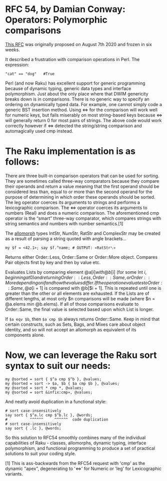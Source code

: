 # RFC 54, by Damian Conway: Operators: Polymorphic comparisons

[This RFC](https://raku.org/archive/rfc/54.html) was originally proposed on August 7th 2020 and frozen in six weeks.

It described a frustration with comparison operations in Perl. The expression:

	"cat" == "dog"   #True

Perl (and now Raku) has excellent support for generic programming because of dynamic typing, generic data types and interface polymorphism. Just about the only place where that DWIM genericity breaks down is in comparisons. There is no generic way to specify an ordering on dynamically typed data. For example, one cannot simply code a generic BST insertion method. Using <=> for the comparison will work well for numeric keys, but fails miserably on most string-based keys because <=> will generally return 0 for most pairs of strings. The above code would work correctly however if <=> detected the string/string comparison and automagically used cmp instead.

# The Raku implementation is as follows:

There are three built-in comparison operators that can be used for sorting. They are sometimes called three-way comparators because they compare their operands and return a value meaning that the first operand should be considered less than, equal to or more than the second operand for the purpose of determining in which order these operands should be sorted. The leg operator coerces its arguments to strings and performs a lexicographic comparison. The <=> operator coerces its arguments to numbers (Real) and does a numeric comparison. The aforementioned cmp operator is the “smart” three-way comparator, which compares strings with string semantics and numbers with number semantics.[1]

The [allomorph](https://docs.raku.org/language/glossary#index-entry-Allomorph) types IntStr, NumStr, RatStr and ComplexStr may be created as a result of parsing a string quoted with angle brackets...

	my $f = <42.1>; say $f.^name; # OUTPUT: «RatStr␤»

Returns either Order::Less, Order::Same or Order::More object. Compares Pair objects first by key and then by value etc.

Evaluates Lists by comparing element @a[$i] with @b[$i] (for some Int $i, beginning at 0) and returning Order::Less, Order::Same, or Order::More depending on if and how the values differ. If the operation evaluates to Order::Same, @a[$i + 1] is compared with @b[$i + 1]. This is repeated until one is greater than the other or all elements are exhausted. If the Lists are of different lengths, at most only $n comparisons will be made (where $n = @a.elems min @b.elems). If all of those comparisons evaluate to Order::Same, the final value is selected based upon which List is longer.

If `$a eqv $b`, then `$a cmp $b` always returns Order::Same. Keep in mind that certain constructs, such as Sets, Bags, and Mixes care about object identity, and so will not accept an allomorph as equivalent of its components alone.

# Now, we can leverage the Raku sort syntax to suit our needs:

	my @sorted = sort { $^a cmp $^b }, @values;
	my @sorted = sort -> $a, $b { $a cmp $b }, @values;
	my @sorted = sort * cmp *, @values;
	my @sorted = sort &infix:cmp», @values;

And neatly avoid duplication in a functional style:

	# sort case-insensitively
	say sort { $^a.lc cmp $^b.lc }, @words;
	#          ^^^^^^     ^^^^^^  code duplication
	# sort case-insensitively
	say sort { .lc }, @words;

So this solution to RFC54 smoothly combines many of the individual capabilities of Raku - classes, allomorphs, dynamic typing, interface polymorphism, and functional programming to produce a set of practical solutions to suit your coding style.


[1] This is ass-backwards from the RFC54 request with 'cmp' as the dynamic "apex", degenerating to '<=>' for Numeric or 'leg' for Lexicographic variants.
